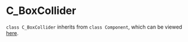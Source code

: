 # C_BoxCollider

`class C_BoxCollider` inherits from `class Component`, which can be viewed [here](./component.md).

